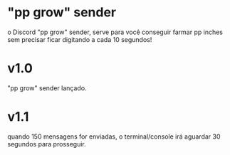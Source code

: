 # "pp grow" sender
o Discord "pp grow" sender, serve para você conseguir farmar pp inches sem precisar ficar digitando a cada 10 segundos!

# v1.0
"pp grow" sender lançado.
# v1.1
quando 150 mensagens for enviadas, o terminal/console irá aguardar 30 segundos para prosseguir.
